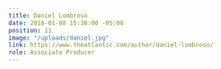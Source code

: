 ```yaml
---
title: Daniel Lombroso
date: 2018-01-08 15:38:00 -05:00
position: 11
image: "/uploads/daniel.jpg"
link: https://www.theatlantic.com/author/daniel-lombroso/
role: Associate Producer
---
```


